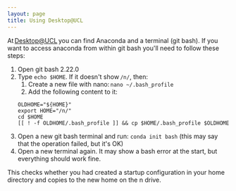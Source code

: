 ```yaml
---
layout: page
title: Using Desktop@UCL
---
```

At [Desktop@UCL](https://my.desktop.ucl.ac.uk/) you can find Anaconda and a terminal (git bash). If you want to access anaconda from within git bash you'll need to follow these steps:

1. Open git bash 2.22.0 
1. Type `echo $HOME`. If it doesn't show `/n/`, then: 
    1. Create a new file with nano: `nano ~/.bash_profile` 
    1. Add the following content to it:
    ```
    OLDHOME="${HOME}"  
    export HOME="/n/"  
    cd $HOME
    [[ ! -f OLDHOME/.bash_profile ]] && cp $HOME/.bash_profile $OLDHOME 
    ```
1. Open a new git bash terminal and run: `conda init bash` (this may say that the operation failed, but it's OK) 
1. Open a new terminal again. It may show a bash error at the start, but everything should work fine. 

This checks whether you had created a startup configuration in your home directory and copies to the new home on the n drive.
